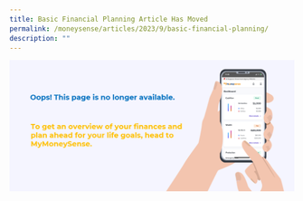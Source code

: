 ```yaml
---
title: Basic Financial Planning Article Has Moved
permalink: /moneysense/articles/2023/9/basic-financial-planning/
description: ""
---
```

[![Oops](/images/Homepage/mymoneysense%20redirect.png)](https://www.mymoneysense.gov.sg/)